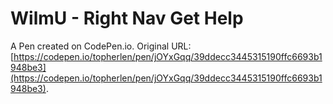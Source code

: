 # WilmU - Right Nav Get Help

A Pen created on CodePen.io. Original URL: [https://codepen.io/topherlen/pen/jOYxGqq/39ddecc3445315190ffc6693b1948be3](https://codepen.io/topherlen/pen/jOYxGqq/39ddecc3445315190ffc6693b1948be3).


